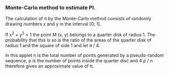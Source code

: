 <h3>Monte-Carlo method to estimate PI.</h3>

<p>The calculation of π by the Monte-Carlo method consists of randomly drawing numbers x and y in the interval [0; 1].</p> </p>

<p>If x<sup>2</sup> + y<sup>2</sup> < 1 the point M (x, y) belongs to a quarter disk of radius 1. The probability that this is so is the ratio of the areas of the quarter disk of radius 1 and the square of side 1 and let π / 4.

In this applet n is the total number of points generated by a pseudo-random sequence, p is the number of points inside the quarter disc and 4 p / n therefore gives an approximate value of π. </p>
